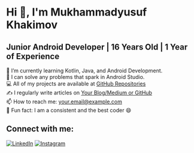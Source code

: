 # Hi 👋, I'm Mukhammadyusuf Khakimov

## Junior Android Developer | 16 Years Old | 1 Year of Experience

🔧 I’m currently learning Kotlin, Java, and Android Development.  
🔨 I can solve any problems that spark in Android Studio.  
💻 All of my projects are available at [GitHub Repositories](https://github.com/YourGitHubUsername)  
✍️ I regularly write articles on [Your Blog/Medium or GitHub](#)  
📫 How to reach me: [your.email@example.com](mailto:your.email@example.com)  
🌱 Fun fact: I am a consistent and the best coder 😄  

## Connect with me:
[![LinkedIn](https://img.shields.io/badge/LinkedIn-Connect-blue)](https://www.linkedin.com/in/muhammadyusuf-xakimov-21a195250)
[![Instagram](https://img.shields.io/badge/Instagram-Follow-red)](https://www.instagram.com/khakimov__16)  
